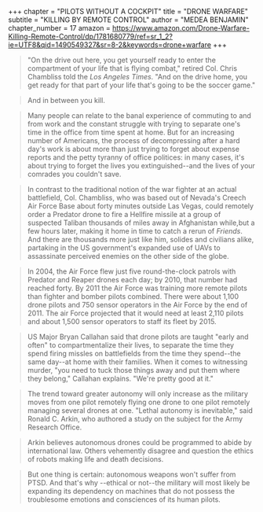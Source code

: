 +++
chapter = "PILOTS WITHOUT A COCKPIT"
title = "DRONE WARFARE"
subtitle = "KILLING BY REMOTE CONTROL"
author = "MEDEA BENJAMIN"
chapter_number = 17
amazon = https://www.amazon.com/Drone-Warfare-Killing-Remote-Control/dp/1781680779/ref=sr_1_2?ie=UTF8&qid=1490549327&sr=8-2&keywords=drone+warfare
+++

> "On the drive out here, you get yourself ready to enter the compartment of your life that is flying combat," retired Col. Chris Chambliss told the _Los Angeles Times_. "And on the drive home, you get ready for that part of your life that's going to be the soccer game."  
  
> And in between you kill.  
  
> Many people can relate to the banal experience of commuting to and from work and the constant struggle with trying to separate one's time in the office from time spent at home. But for an increasing number of Americans, the process of decompressing after a hard day's work is about more than just trying to forget about expense reports and the petty tyranny of office politices: in many cases, it's about trying to forget the lives you extinguished--and the lives of your comrades you couldn't save.  
  
> In contrast to the traditional notion of the war fighter at an actual battlefield, Col. Chambliss, who was based out of Nevada's Creech Air Force Base about forty minutes outside Las Vegas, could remotely order a Predator drone to fire a Hellfire missile at a group of suspected Taliban thousands of miles away in Afghanistan while,but a few hours later, making it home in time to catch a rerun of _Friends_. And there are thousands more just like him, solides and civilians alike, partaking in the US government's expanded use of UAVs to assassinate perceived enemies on the other side of the globe.   

> In 2004, the Air Force flew just five round-the-clock patrols with Predator and Reaper drones each day; by 2010, that number had reached forty. By 2011 the Air Force was training more remote pilots than fighter and bomber pilots combined. There were about 1,100 drone pilots and 750 sensor operators in the Air Force by the end of 2011. The air Force projected that it would need at least 2,110 pilots and about 1,500 sensor operators to staff its fleet by 2015.  
  
> US Major Bryan Callahan said that drone pilots are taught "early and often" to compartmentalize their lives, to separate the time they spend firing missles on battlefields from the time they spend--the same day--at home with their families. When it comes to witnessing murder, "you need to tuck those things away and put them where they belong," Callahan explains. "We're pretty good at it."  
  
> The trend toward greater autonomy will only increase as the military moves from one pilot remotely flying one drone to one pilot remotely managing several drones at one. "Lethal autonomy is inevitable," said Ronald C. Arkin, who authored a study on the subject for the Army Research Office.  
  
> Arkin believes autonomous drones could be programmed to abide by international law. Others vehemently disagree and question the ethics of robots making life and death decisions.  
  
> But one thing is certain: autonomous weapons won't suffer from PTSD. And that's why --ethical or not--the military will most likely be expanding its dependency on machines that do not possess the troublesome emotions and consciences of its human pilots.  